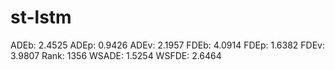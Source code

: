 # st-lstm

ADEb: 2.4525
ADEp: 0.9426
ADEv: 2.1957
FDEb: 4.0914
FDEp: 1.6382
FDEv: 3.9807
Rank: 1356
WSADE: 1.5254
WSFDE: 2.6464